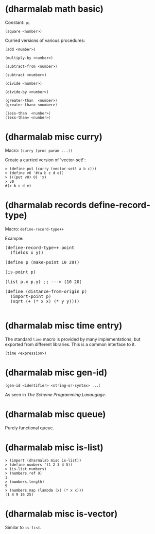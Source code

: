 
# (dharmalab math basic) #

Constant: `pi`

    (square <number>)

Curried versions of various procedures:

    (add <number>)

    (multiply-by <number>)

    (subtract-from <number>)

    (subtract <number>)

    (divide <number>)

    (divide-by <number>)

    (greater-than  <number>)
    (greater-than= <number>)

    (less-than  <number>)
    (less-than= <number>)

# (dharmalab misc curry) #

Macro: `(curry (proc param ...))`

Create a curried version of 'vector-set!':

    > (define put (curry (vector-set! a b c)))
    > (define v0 '#(a b c d e))
    > (((put v0) 0) 'x)
    > v0
    #(x b c d e)

# (dharmalab records define-record-type) #

Macro: `define-record-type++`

Example:

<pre>
(define-record-type++ point
  (fields x y))

(define p (make-point 10 20))

(is-point p)

(list p.x p.y) ;; ---> (10 20)

(define (distance-from-origin p)
  (import-point p)
  (sqrt (+ (* x x) (* y y))))

</pre>

# (dharmalab misc time entry) #

The standard `time` macro is provided by many implementations, but
exported from different libraries. This is a common interface to it.

    (time <expression>)

# (dharmalab misc gen-id) #

    (gen-id <identifier> <string-or-syntax> ...)

As seen in <i>The Scheme Programming Lanaugage</i>.

# (dharmalab misc queue) #

Purely functional queue.

# (dharmalab misc is-list) #

    > (import (dharmalab misc is-list))
    > (define numbers '(1 2 3 4 5))
    > (is-list numbers)
    > (numbers.ref 0)
    1
    > (numbers.length)
    5
    > (numbers.map (lambda (x) (* x x)))
    (1 4 9 16 25)

# (dharmalab misc is-vector) #

Similar to `is-list`.

